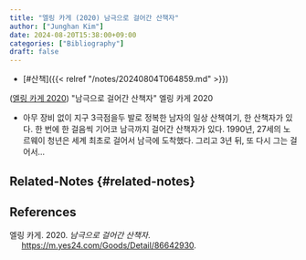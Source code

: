 ```yaml
---
title: "엘링 카게 (2020) 남극으로 걸어간 산책자"
author: ["Junghan Kim"]
date: 2024-08-20T15:38:00+09:00
categories: ["Bibliography"]
draft: false
---
```


-   [#산책]({{< relref "/notes/20240804T064859.md" >}})

(<a href="#citeproc_bib_item_1">엘링 카게 2020</a>) "남극으로 걸어간 산책자" 엘링 카게 2020

-   아무 장비 없이 지구 3극점을두 발로 정복한 남자의 일상 산책여기, 한 산책자가 있다. 한 번에 한 걸음씩 기어코 남극까지 걸어간 산책자가 있다. 1990년, 27세의 노르웨이 청년은 세계 최초로 걸어서 남극에 도착했다. 그리고 3년 뒤, 또 다시 그는 걸어서...


## Related-Notes {#related-notes}

## References

<style>.csl-entry{text-indent: -1.5em; margin-left: 1.5em;}</style><div class="csl-bib-body">
  <div class="csl-entry"><a id="citeproc_bib_item_1"></a>엘링 카게. 2020. <i>남극으로 걸어간 산책자</i>. <a href="https://m.yes24.com/Goods/Detail/86642930">https://m.yes24.com/Goods/Detail/86642930</a>.</div>
</div>
